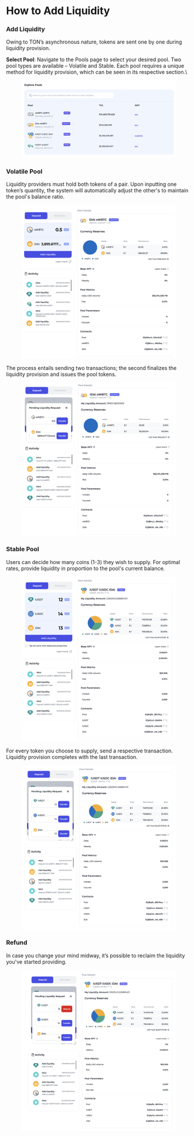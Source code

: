# How to Add Liquidity

### Add Liquidity

Owing to TON’s asynchronous nature, tokens are sent one by one during liquidity provision.

**Select Pool**: Navigate to the Pools page to select your desired pool. Two pool types are available – Volatile and Stable. Each pool requires a unique method for liquidity provision, which can be seen in its respective section.\


<figure><img src="../../.gitbook/assets/pool-list (1).png" alt=""><figcaption></figcaption></figure>

### **Volatile Pool**

Liquidity providers must hold both tokens of a pair. Upon inputting one token’s quantity, the system will automatically adjust the other's to maintain the pool's balance ratio.&#x20;

<figure><img src="../../.gitbook/assets/volatile-add-liquidity (1).png" alt="" width="563"><figcaption></figcaption></figure>

The process entails sending two transactions; the second finalizes the liquidity provision and issues the pool tokens.

<figure><img src="../../.gitbook/assets/volatile-add.png" alt="" width="563"><figcaption></figcaption></figure>

### **Stable Pool**

Users can decide how many coins (1-3) they wish to supply. For optimal rates, provide liquidity in proportion to the pool's current balance.&#x20;

<figure><img src="../../.gitbook/assets/stable-add-liquidity.png" alt="" width="563"><figcaption></figcaption></figure>

For every token you choose to supply, send a respective transaction. Liquidity provision completes with the last transaction.

<figure><img src="../../.gitbook/assets/stable-add.png" alt="" width="563"><figcaption></figcaption></figure>

### Refund

In case you change your mind midway, it’s possible to reclaim the liquidity you've started providing.

<figure><img src="../../.gitbook/assets/refund.png" alt="" width="563"><figcaption></figcaption></figure>
